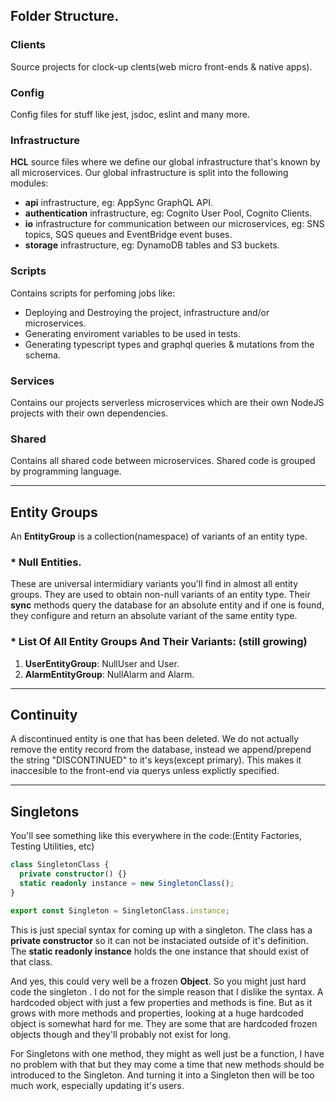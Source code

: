 ## **Folder Structure**.

### **Clients**

Source projects for clock-up clents(web micro front-ends & native apps).

### **Config**

Config files for stuff like jest, jsdoc, eslint and many more.

### **Infrastructure**

**HCL** source files where we define our global infrastructure that's known by all microservices. Our global infrastructure is split into the following modules:

- **api** infrastructure, eg: AppSync GraphQL API.
- **authentication** infrastructure, eg: Cognito User Pool, Cognito Clients.
- **io** infrastructure for communication between our microservices, eg: SNS topics, SQS queues and EventBridge event buses.
- **storage** infrastructure, eg: DynamoDB tables and S3 buckets.


### **Scripts**

Contains scripts for perfoming jobs like:
- Deploying and Destroying the project, infrastructure and/or microservices.
- Generating enviroment variables to be used in tests.
- Generating typescript types and graphql queries & mutations from the schema.

### **Services**

Contains our projects serverless microservices which are their own NodeJS projects with their own dependencies.

### **Shared**

Contains all shared code between microservices. Shared code is grouped by programming language.


***


## **Entity Groups**

An **EntityGroup** is a collection(namespace) of variants of an entity type.

### \* Null Entities.

These are universal intermidiary variants you'll find in almost all entity groups. They are used to obtain non-null variants of an entity type.
Their **sync** methods query the database for an absolute entity and if one is found, they configure and return an absolute variant of the same entity type.

### * **List Of All Entity Groups And Their Variants:** (still growing)

1. **UserEntityGroup**: NullUser and User.
2. **AlarmEntityGroup**: NullAlarm and Alarm.

***

## **Continuity**
A discontinued entity is one that has been deleted. We do not actually remove the entity record from the database, instead we append/prepend the string "DISCONTINUED" to it's keys(except primary). This makes it inaccesible to the front-end via querys unless explictly specified.

***

## **Singletons**

You'll see something like this everywhere in the code:(Entity Factories, Testing
Utilities, etc)

```typescript
class SingletonClass {
  private constructor() {}
  static readonly instance = new SingletonClass();
}

export const Singleton = SingletonClass.instance;
```

This is just special syntax for coming up with a singleton. The class has a
**private constructor** so it can not be instaciated outside of it's definition.
The **static readonly instance** holds the one instance that should exist of
that class.

And yes, this could very well be a frozen **Object**. So you might just hard code the singleton . I do not for the simple reason that I dislike the syntax. A hardcoded object with just a few properties and methods is fine. But as it
grows with more methods and properties, looking at a huge hardcoded object is
somewhat hard for me. They are some that are hardcoded frozen objects though and they'll probably not exist for long.

For Singletons with one method, they might as well just be
a function, I have no problem with that but they may come a time that new
methods should be introduced to the Singleton. And turning it into a Singleton
then will be too much work, especially updating it's users.